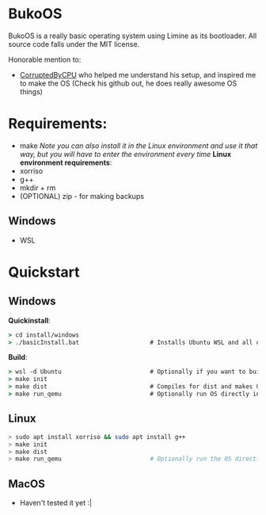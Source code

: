 # BukoOS
BukoOS is a really basic operating system using Limine as its bootloader. 
All source code falls under the MIT license. 

Honorable mention to:
- [CorruptedByCPU](https://github.com/CorruptedByCPU) who helped me understand his setup, and inspired me to make the OS (Check his github out, he does really awesome OS things)
# Requirements:
- make                               *Note you can also install it in the Linux environment and use it that way, but you will have to enter the environment every time*
**Linux environment requirements**:
- xorriso
- g++
- mkdir + rm
- (OPTIONAL) zip - for making backups
## Windows
- WSL

# Quickstart
## Windows
**Quickinstall**:
```cmd
> cd install/windows
> ./basicInstall.bat                    # Installs Ubuntu WSL and all of the things we need
```
**Build**:
```cmd
> wsl -d Ubuntu                         # Optionally if you want to build faster
> make init
> make dist                             # Compiles for dist and makes OS.iso, You could also compile for release and debug - debug with no optimisation and debug symbols, release with some optimisation and debug symbols
> make run_qemu                         # Optionally run OS directly in qemu
```
## Linux
```sh
> sudo apt install xorriso && sudo apt install g++
> make init
> make dist
> make run_qemu                         # Optionally run the OS directly in qemu
```
## MacOS
- Haven't tested it yet :|

